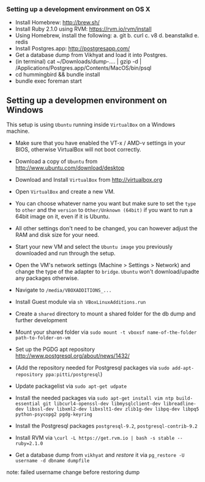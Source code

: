 ### Setting up a development environment on OS X

* Install Homebrew: http://brew.sh/
* Install Ruby 2.1.0 using RVM: https://rvm.io/rvm/install
* Using Homebrew, install the following:
  a. git
  b. curl
  c. v8
  d. beanstalkd
  e. redis
* Install Postgres.app: http://postgresapp.com/
* Get a database dump from Vikhyat and load it into Postgres.
* (in terminal) cat ~/Downloads/dump-.... | gzip -d | /Applications/Postgres.app/Contents/MacOS/bin/psql
* cd hummingbird && bundle install
* bundle exec foreman start

## Setting up a developmen environment on Windows
This setup is using `Ubuntu` running inside `VirtualBox` on a Windows machine.


* Make sure that you have enabled the VT-x / AMD-v settings in your BIOS, otherwise VirtualBox will not boot correctly.
* Download a copy of `Ubuntu` from http://www.ubuntu.com/download/desktop


* Download and Install `VirtualBox` from http://virtualbox.org
* Open `VirtualBox` and create a new VM.
 * You can choose whatever name you want but make sure to set the `type` to `other` and the `version` to `Other/Unknown (64bit)` if you want to run a 64bit image on it, even if it is Ubuntu.
 * All other settings don't need to be changed, you can however adjust the RAM and disk size for your need.
* Start your new VM and select the `Ubuntu image` you previously downloaded and run through the setup.
* Open the VM's network settings (Machine > Settings > Network) and change the type of the adapter to `bridge`. `Ubuntu` won't download/upadte any packages otherwise.
* Navigate to `/media/VBOXADDITIONS_...`
* Install Guest module via `sh VBoxLinuxAdditions.run`
* Create a `shared` directory to mount a shared folder for the db dump and further development
* Mount your shared folder via `sudo mount -t vboxsf name-of-the-folder path-to-folder-on-vm`
* Set up the PGDG apt repository http://www.postgresql.org/about/news/1432/
* (Add the repository needed for Postgresql packages via `sudo add-apt-repository ppa:pitti/postgresql`)
* Update packagelist via `sudo apt-get udpate`
* Install the needed packages via `sudo apt-get install vim ntp build-essential git libcurl4-openssl-dev libmysqlclient-dev libreadline-dev libssl-dev libxml2-dev libxslt1-dev zlib1g-dev libpq-dev libpq5 python-psycopg2 pgdg-keyring`
* Install the Postgresql packages `postgresql-9.2`, `postgresql-contrib-9.2`
* Install RVM via `\curl -L https://get.rvm.io | bash -s stable --ruby=2.1.0`
* Get a database dump from `vikhyat` and *restore* it via `pg_restore -U username -d dbname dumpfile`


note: failed username change before restoring dump

